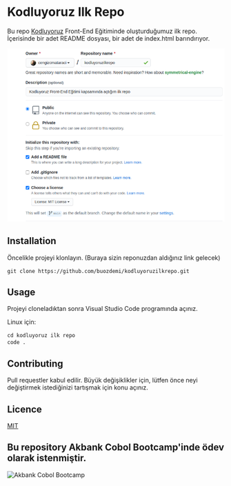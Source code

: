 # Kodluyoruz Ilk Repo

Bu repo [Kodluyoruz](https://kodluyoruz.org) Front-End Eğitiminde oluşturduğumuz ilk repo. İçerisinde bir adet 
README dosyası, bir adet de index.html barındırıyor.

![Photo](https://raw.githubusercontent.com/Kodluyoruz/taskforce/main/git/odev1/figures/github.png)

## Installation

Öncelikle projeyi klonlayın. (Buraya sizin reponuzdan aldığınız link gelecek)

```
git clone https://github.com/buozdemi/kodluyoruzilkrepo.git
```

## Usage

Projeyi cloneladıktan sonra Visual Studio Code programında açınız.

Linux için:

```
cd kodluyoruz ilk repo
code .
```

## Contributing

Pull requestler kabul edilir. Büyük değişiklikler için, lütfen önce neyi değiştirmek 
istediğinizi tartışmak için konu açınız.

## Licence

[MIT](https://choosealicense.com/licenses/mit/)

## Bu repository Akbank Cobol Bootcamp'inde ödev olarak istenmiştir.

![Akbank Cobol Bootcamp](https://global-uploads.webflow.com/6097e0eca1e875de53031ff6/644a36e5cbb3236b0d743cc2_Akbank%20Cobol%20Bootcamp%20Horizontal%20(1).png)